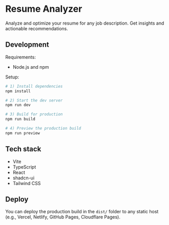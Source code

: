 # Resume Analyzer

Analyze and optimize your resume for any job description. Get insights and actionable recommendations.

## Development

Requirements:

- Node.js and npm

Setup:

```sh
# 1) Install dependencies
npm install

# 2) Start the dev server
npm run dev

# 3) Build for production
npm run build

# 4) Preview the production build
npm run preview
```

## Tech stack

- Vite
- TypeScript
- React
- shadcn-ui
- Tailwind CSS

## Deploy

You can deploy the production build in the `dist/` folder to any static host (e.g., Vercel, Netlify, GitHub Pages, Cloudflare Pages).
